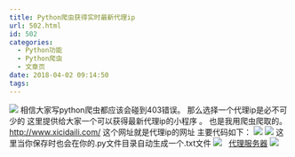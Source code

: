 ```yaml
---
title: Python爬虫获得实时最新代理ip
url: 502.html
id: 502
categories:
  - Python功能
  - Python爬虫
  - 文章页
date: 2018-04-02 09:14:50
tags:
---
```


![](http://47.100.4.8/wp-content/uploads/2018/03/timg-6.jpg) 相信大家写python爬虫都应该会碰到403错误。 那么选择一个代理ip是必不可少的 这里提供给大家一个可以获得最新代理ip的小程序 。 也是我用爬虫爬取的。 http://www.xicidaili.com/ 这个网址就是代理ip的网址 主要代码如下： ![](http://47.100.4.8/wp-content/uploads/2018/04/QQ图片20180402091042.png) ![](http://47.100.4.8/wp-content/uploads/2018/04/QQ图片20180402091120.png) 这里当你保存时也会在你的.py文件目录自动生成一个.txt文件 ![](http://47.100.4.8/wp-content/uploads/2018/04/QQ图片20180402091300.png)   [代理服务器](http://47.100.4.8/wp-content/uploads/2018/04/代理服务器.rar) ![](http://47.100.4.8/wp-content/uploads/2018/03/timg-1.jpg)